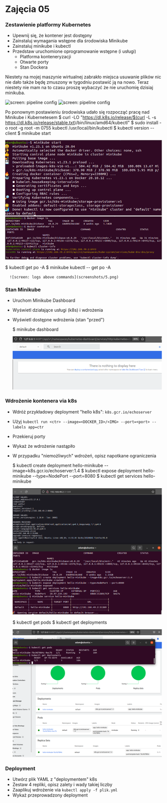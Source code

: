 # Zajęcia 05

### Zestawienie platformy Kubernetes

* Upewnij się, że kontener jest dostępny
* Zainstaluj wymagania wstępne dla środowiska Minikube
* Zainstaluj minikube i kubectl
* Przedstaw uruchomione oprogramowanie wstępne (i usługi)
  * Platforma konteneryzacji
  * Otwarte porty
  * Stan Dockera
  
 Niestety na mojej maszynie wirtualnej zabrakło miejsca usuwanie plików nic nie dało także będę zmuszony w tygodniu postawić ją na nowo. 
 Teraz niestety nie mam na to czasu proszę wybaczyć że nie uruchomię dzisiaj minikuba.

  ![screen: pipeline config](screenshots/1.PNG) 
  ![screen: pipeline config](screenshots/2.PNG) 
   
   Po ponownym postawieniu środowiska udało się rozpocząć pracę nad Minikube i Kubernetesem
   $ curl -LO "https://dl.k8s.io/release/$(curl -L -s https://dl.k8s.io/release/stable.txt)/bin/linux/amd64/kubectl"
   $ sudo install -o root -g root -m 0755 kubectl /usr/local/bin/kubectl
   $ kubectl version --client
   $ minikube start
   
   ![screen: pipeline config](screenshots/3.png) 
   ![screen: pipeline config](screenshots/4.png)
   
   $ kubectl get po -A
   $ minikube kubectl -- get po -A
   
      ![screen: logs above commands](screenshots/5.png)
   
### Stan Minikube
* Uruchom Minikube Dashboard
* Wyświetl działające usługi (k8s) i wdrożenia
* Wyświetl dostępne wdrożenia (stan "przed") 

   $ minikube dashboard

   ![screen: first usage dashboard](screenshots/6.png)

### Wdrożenie kontenera via k8s
* Wdróż przykładowy deployment "hello k8s": ```k8s.gcr.io/echoserver```
* Użyj ```kubectl run <ctr> --image=<DOCKER_ID>/<IMG> --port=<port> --labels app=ctr```
* Przekieruj porty
* Wykaż że wdrożenie nastąpiło
* W przypadku "niemożliwych" wdrożeń, opisz napotkane ograniczenia

   $ kubectl create deployment hello-minikube --image=k8s.gcr.io/echoserver:1.4
   $ kubectl expose deployment hello-minikube --type=NodePort --port=8080
   $ kubectl get services hello-minikube
   
   ![screen: first deploymet](screenshots/7.png)
   
   $ kubectl get pods
   $ kubectl get deployments
   
   ![screen: first deploymet](screenshots/8.png)

### Deployment
* Utwórz plik YAML z "deploymentem" k8s
* Zestaw 4 repliki, opisz zalety i wady takiej liczby
* Zaaplikuj wdrożenie via ```kubectl apply -f plik.yml```
* Wykaż przeprowadzony deployment
